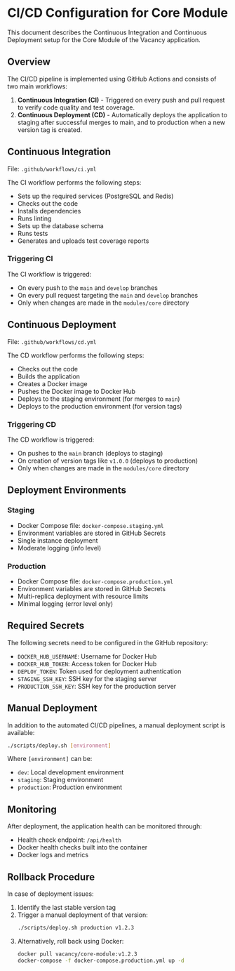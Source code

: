 # CI/CD Configuration for Core Module

This document describes the Continuous Integration and Continuous Deployment setup for the Core Module of the Vacancy application.

## Overview

The CI/CD pipeline is implemented using GitHub Actions and consists of two main workflows:
1. **Continuous Integration (CI)** - Triggered on every push and pull request to verify code quality and test coverage.
2. **Continuous Deployment (CD)** - Automatically deploys the application to staging after successful merges to main, and to production when a new version tag is created.

## Continuous Integration

File: `.github/workflows/ci.yml`

The CI workflow performs the following steps:
- Sets up the required services (PostgreSQL and Redis)
- Checks out the code
- Installs dependencies
- Runs linting
- Sets up the database schema
- Runs tests
- Generates and uploads test coverage reports

### Triggering CI

The CI workflow is triggered:
- On every push to the `main` and `develop` branches
- On every pull request targeting the `main` and `develop` branches
- Only when changes are made in the `modules/core` directory

## Continuous Deployment

File: `.github/workflows/cd.yml`

The CD workflow performs the following steps:
- Checks out the code
- Builds the application
- Creates a Docker image
- Pushes the Docker image to Docker Hub
- Deploys to the staging environment (for merges to `main`)
- Deploys to the production environment (for version tags)

### Triggering CD

The CD workflow is triggered:
- On pushes to the `main` branch (deploys to staging)
- On creation of version tags like `v1.0.0` (deploys to production)
- Only when changes are made in the `modules/core` directory

## Deployment Environments

### Staging

- Docker Compose file: `docker-compose.staging.yml`
- Environment variables are stored in GitHub Secrets
- Single instance deployment
- Moderate logging (info level)

### Production

- Docker Compose file: `docker-compose.production.yml`
- Environment variables are stored in GitHub Secrets
- Multi-replica deployment with resource limits
- Minimal logging (error level only)

## Required Secrets

The following secrets need to be configured in the GitHub repository:

- `DOCKER_HUB_USERNAME`: Username for Docker Hub
- `DOCKER_HUB_TOKEN`: Access token for Docker Hub
- `DEPLOY_TOKEN`: Token used for deployment authentication
- `STAGING_SSH_KEY`: SSH key for the staging server
- `PRODUCTION_SSH_KEY`: SSH key for the production server

## Manual Deployment

In addition to the automated CI/CD pipelines, a manual deployment script is available:

```bash
./scripts/deploy.sh [environment]
```

Where `[environment]` can be:
- `dev`: Local development environment
- `staging`: Staging environment
- `production`: Production environment

## Monitoring

After deployment, the application health can be monitored through:
- Health check endpoint: `/api/health`
- Docker health checks built into the container
- Docker logs and metrics

## Rollback Procedure

In case of deployment issues:

1. Identify the last stable version tag
2. Trigger a manual deployment of that version:
   ```bash
   ./scripts/deploy.sh production v1.2.3
   ```
3. Alternatively, roll back using Docker:
   ```bash
   docker pull vacancy/core-module:v1.2.3
   docker-compose -f docker-compose.production.yml up -d
   ``` 